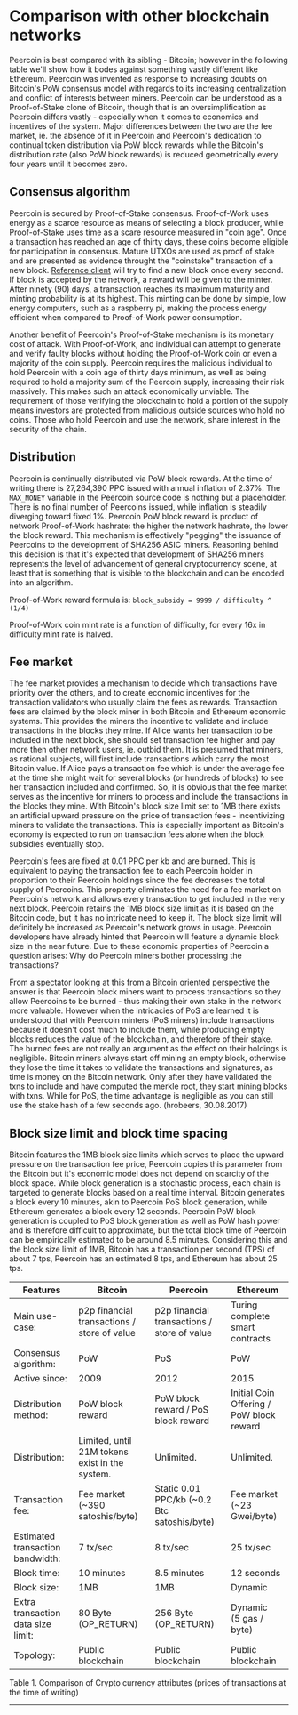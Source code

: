 # Comparison with other blockchain networks

Peercoin is best compared with its sibling - Bitcoin; however in the following table we'll show how it bodes against something vastly different like Ethereum. Peercoin was invented as response to increasing doubts on Bitcoin's PoW consensus model with regards to its increasing centralization and conflict of interests between miners. Peercoin can be understood as a Proof-of-Stake clone of Bitcoin, though that is an oversimplification as Peercoin differs vastly - especially when it comes to economics and incentives of the system.
Major differences between the two are the fee market, ie. the absence of it in Peercoin and Peercoin's dedication to continual token distribution via PoW block rewards while the Bitcoin's distribution rate (also PoW block rewards) is reduced geometrically every four years until it becomes zero.

## Consensus algorithm

Peercoin is secured by Proof-of-Stake consensus. Proof-of-Work uses energy as a scarce resource as means of selecting a block producer, while Proof-of-Stake uses time as a scare resource measured in "coin age". Once a transaction has reached an age of thirty days, these coins become eligible for participation in consensus. Mature UTXOs are used as proof of stake and are presented as evidence throught the "coinstake" transaction of a new block. [Reference client](https://github.com/peercoin/peercoin) will try to find a new block once every second. If block is accepted by the network, a reward will be given to the minter. After ninety (90) days, a transaction reaches its maximum maturity and minting probability is at its highest. This minting can be done by simple, low energy computers, such as a raspberry pi, making the process energy efficient when compared to Proof-of-Work power consumption.

Another benefit of Peercoin's Proof-of-Stake mechanism is its monetary cost of attack. With Proof-of-Work, and individual can attempt to generate and verify faulty blocks without holding the Proof-of-Work coin or even a majority of the coin supply. Peercoin requires the  malicious individual to hold Peercoin with a coin age of thirty days minimum, as well as being required to hold a majority sum of the Peercoin supply, increasing their risk massively. This makes such an attack economically unviable. The requirement of those verifying the blockchain to hold a portion of the supply means investors are protected from malicious outside sources who hold no coins.  Those who hold Peercoin and use the network, share interest in the security of the chain.

## Distribution

Peercoin is continually distributed via PoW block rewards. At the time of writing there is 27,264,390 PPC issued with annual inflation of 2.37%.
The `MAX_MONEY` variable in the Peercoin source code is nothing but a placeholder.
There is no final number of Peercoins issued, while inflation is steadily diverging toward fixed 1%.
Peercoin PoW block reward is product of network Proof-of-Work hashrate: the higher the network hashrate, the lower the block reward.
This mechanism is effectively "pegging" the issuance of Peercoins to the development of SHA256 ASIC miners. Reasoning behind this decision is that it's expected that development of SHA256 miners represents the level of advancement of general cryptocurrency scene, at least that is something that is visible to the blockchain and can be encoded into an algorithm.

Proof-of-Work reward formula is: `block_subsidy = 9999 / difficulty ^ (1/4)`

Proof-of-Work coin mint rate is a function of difficulty, for every 16x in difficulty mint rate is halved.

## Fee market

The fee market provides a mechanism to decide which transactions have priority over the others, and to create economic incentives for the transaction validators who usually claim the fees as rewards. Transaction fees are claimed by the block miner in both Bitcoin and Ethereum economic systems. This provides the miners the incentive to validate and include transactions in the blocks they mine. If Alice wants her transaction to be included in the next block, she should set transaction fee higher and pay more then other network users, ie. outbid them. It is presumed that miners, as rational subjects, will first include transactions which carry the most Bitcoin value. If Alice pays a transaction fee which is under the average fee at the time she might wait for several blocks (or hundreds of blocks) to see her transaction included and confirmed. So, it is obvious that the fee market serves as the incentive for miners to process and include the transactions in the blocks they mine.
With Bitcoin's block size limit set to 1MB there exists an artificial upward pressure on the price of transaction fees - incentivizing miners to validate the transactions. This is especially important as Bitcoin's economy is expected to run on transaction fees alone when the block subsidies eventually stop.

Peercoin's fees are fixed at 0.01 PPC per kb and are burned. This is equivalent to paying the transaction fee to each Peercoin holder in proportion to their Peercoin holdings since the fee decreases the total supply of Peercoins. This property eliminates the need for a fee market on Peercoin's network and allows every transaction to get included in the very next block. Peercoin retains the 1MB block size limit as it is based on the Bitcoin code, but it has no intricate need to keep it. The block size limit will definitely be increased as Peercoin's network grows in usage. Peercoin developers have already hinted that Peercoin will feature a dynamic block size in the near future.
Due to these economic properties of Peercoin a question arises: Why do Peercoin miners bother processing the transactions?

From a spectator looking at this from a Bitcoin oriented perspective the answer is that Peercoin block miners want to process transactions so they allow Peercoins to be burned - thus making their own stake in the network more valuable.
However when the intricacies of PoS are learned it is understood that with Peercoin minters (PoS miners) include transactions because it doesn't cost much to include them, while producing empty blocks reduces the value of the blockchain, and therefore of their stake. The burned fees are not really an argument as the effect on their holdings is negligible.
Bitcoin miners always start off mining an empty block, otherwise they lose the time it takes to validate the transactions and signatures, as time is money on the Bitcoin network. Only after they have validated the txns to include and have computed the merkle root, they start mining blocks with txns.
While for PoS, the time advantage is negligible as you can still use the stake hash of a few seconds ago. (hrobeers, 30.08.2017)

## Block size limit and block time spacing

Bitcoin features the 1MB block size limits which serves to place the upward pressure on the transaction fee price, Peercoin copies this parameter from the Bitcoin but it's economic model does not depend on scarcity of the block space.
While block generation is a stochastic process, each chain is targeted to generate blocks based on a real time interval. Bitcoin generates a block every 10 minutes, akin to Peercoin PoS block generation, while Ethereum generates a block every 12 seconds.  Peercoin PoW block generation is coupled to PoS block generation as well as PoW hash power and is therefore difficult to approximate, but the total block time of Peercoin can be empirically estimated to be around 8.5 minutes. Considering this and the block size limit of 1MB, Bitcoin has a transaction per second (TPS) of about 7 tps, Peercoin has an estimated 8 tps, and Ethereum has about 25 tps.

<table>
<thead>
<tr>
<th>Features</th>
<th>Bitcoin</th>
<th>Peercoin</th>
<th>Ethereum</th>
</tr>
</thead>
<tbody>
<tr>
<td>Main use-case:</td>
<td>p2p financial transactions / store of value</td>
<td>p2p financial transactions / store of value</td>
<td>Turing complete smart contracts</td>
</tr>
<tr>
<td>Consensus algorithm:</td>
<td>PoW</td>
<td>PoS</td>
<td>PoW</td>
</tr>
<tr>
<td>Active since:</td>
<td>2009</td>
<td>2012</td>
<td>2015</td>
</tr>
</tr>
<tr>
<td>Distribution method:</td>
<td>PoW block reward</td>
<td>PoW block reward / PoS block reward</td>
<td>Initial Coin Offering / PoW block reward</td>
</tr>
<tr>
<td>Distribution:</td>
<td>Limited, until 21M tokens exist in the system.</td>
<td>Unlimited.</td>
<td>Unlimited.</td>
</tr>
</tr>
<tr>
<td>Transaction fee:</td>
<td>Fee market (~390 satoshis/byte)</td>
<td>Static 0.01 PPC/kb (~0.2 Btc satoshis/byte)</td>
<td>Fee market (~23 Gwei/byte)</td>
</tr>
<tr>
<td>Estimated transaction bandwidth:</td>
<td>7 tx/sec</td>
<td>8 tx/sec</td>
<td>25 tx/sec</td>
</tr>
<tr>
<td>Block time:</td>
<td>10 minutes</td>
<td>8.5 minutes</td>
<td>12 seconds</td>
</tr>
<tr>
<td>Block size:</td>
<td>1MB</td>
<td>1MB</td>
<td>Dynamic</td>
</tr>
<tr>
<td>Extra transaction data size limit:</td>
<td>80 Byte<br />(OP_RETURN)</td>
<td>256 Byte<br />(OP_RETURN)</td>
<td>Dynamic<br />(5 gas / byte)</td>
</tr>
<tr>
<td>Topology:</td>
<td>Public blockchain</td>
<td>Public blockchain</td>
<td>Public blockchain</td>
</tr>
</tbody>
</table>
Table 1. Comparison of Crypto currency attributes
(prices of transactions at the time of writing)

---
